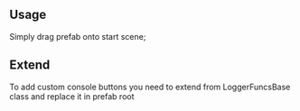 ## Usage
Simply drag prefab onto start scene;

## Extend
To add custom console buttons you need to extend from LoggerFuncsBase class and replace it in prefab root